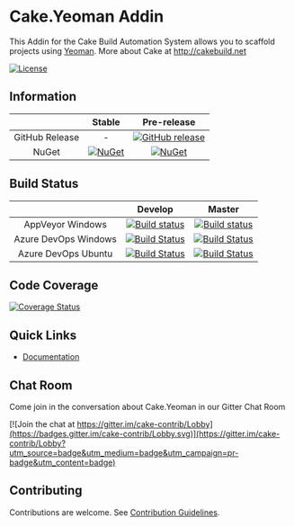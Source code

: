 # Cake.Yeoman Addin

This Addin for the Cake Build Automation System allows you to scaffold projects using [Yeoman](http://yeoman.io/).
More about Cake at http://cakebuild.net

[![License](http://img.shields.io/:license-mit-blue.svg)](http://cake-contrib.mit-license.org)

## Information

| |Stable|Pre-release|
|:--:|:--:|:--:|
|GitHub Release|-|[![GitHub release](https://img.shields.io/github/release/cake-contrib/Cake.Yeoman.svg)](https://github.com/cake-contrib/Cake.Yeoman/releases/latest)|
|NuGet|[![NuGet](https://img.shields.io/nuget/v/Cake.Yeoman.svg)](https://www.nuget.org/packages/Cake.Yeoman)|[![NuGet](https://img.shields.io/nuget/vpre/Cake.Yeoman.svg)](https://www.nuget.org/packages/Cake.Yeoman)|

## Build Status

| | Develop | Master |
|:--:|:--:|:--:|
|AppVeyor Windows|[![Build status](https://ci.appveyor.com/api/projects/status/1pvi5xjaeb7ex95g/branch/develop?svg=true)](https://ci.appveyor.com/project/cakecontrib/cake-yeoman/branch/develop)|[![Build status](https://ci.appveyor.com/api/projects/status/1pvi5xjaeb7ex95g/branch/master?svg=true)](https://ci.appveyor.com/project/cakecontrib/cake-yeoman/branch/master)|
|Azure DevOps Windows|[![Build Status](https://dev.azure.com/cake-contrib/Cake.Yeoman/_apis/build/status/cake-contrib.Cake.Yeoman?branchName=develop&jobName=Windows)](https://dev.azure.com/cake-contrib/Cake.Yeoman/_build/latest?definitionId=26&branchName=develop)|[![Build Status](https://dev.azure.com/cake-contrib/Cake.Yeoman/_apis/build/status/cake-contrib.Cake.Yeoman?branchName=master&jobName=Windows)](https://dev.azure.com/cake-contrib/Cake.Yeoman/_build/latest?definitionId=26&branchName=master)|
|Azure DevOps Ubuntu|[![Build Status](https://dev.azure.com/cake-contrib/Cake.Yeoman/_apis/build/status/cake-contrib.Cake.Yeoman?branchName=develop&jobName=Ubuntu)](https://dev.azure.com/cake-contrib/Cake.Yeoman/_build/latest?definitionId=26&branchName=develop)|[![Build Status](https://dev.azure.com/cake-contrib/Cake.Yeoman/_apis/build/status/cake-contrib.Cake.Yeoman?branchName=master&jobName=Ubuntu)](https://dev.azure.com/cake-contrib/Cake.Yeoman/_build/latest?definitionId=26&branchName=master)|

## Code Coverage

[![Coverage Status](https://coveralls.io/repos/github/cake-contrib/Cake.Yeoman/badge.svg?branch=develop)](https://coveralls.io/github/cake-contrib/Cake.Yeoman?branch=develop)

## Quick Links

- [Documentation](https://cake-contrib.github.io/Cake.Yeoman)

## Chat Room

Come join in the conversation about Cake.Yeoman in our Gitter Chat Room

[![Join the chat at https://gitter.im/cake-contrib/Lobby](https://badges.gitter.im/cake-contrib/Lobby.svg)](https://gitter.im/cake-contrib/Lobby?utm_source=badge&utm_medium=badge&utm_campaign=pr-badge&utm_content=badge)


## Contributing

Contributions are welcome. See [Contribution Guidelines].

[Contribution Guidelines]: CONTRIBUTING.md


